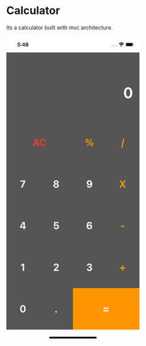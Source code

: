 # Calculator
Its a calculator built with mvc architecture.

<img src="images/calc.png" height="800" width="350" >
